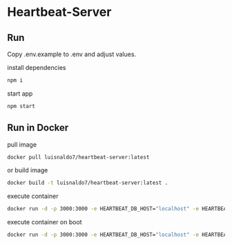 # Heartbeat-Server

## Run

Copy .env.example to .env and adjust values.

install dependencies
```bash
npm i
```

start app
```bash
npm start
```
## Run in Docker

pull image
```bash
docker pull luisnaldo7/heartbeat-server:latest
```

or build image
```bash   
docker build -t luisnaldo7/heartbeat-server:latest .
```

execute container
```bash 
docker run -d -p 3000:3000 -e HEARTBEAT_DB_HOST="localhost" -e HEARTBEAT_DB_PASSWORD="pass" --rm --name heartbeat-server luisnaldo7/heartbeat-server:latest
```

execute container on boot
```bash 
docker run -d -p 3000:3000 -e HEARTBEAT_DB_HOST="localhost" -e HEARTBEAT_DB_PASSWORD="pass" --restart always --name heartbeat-server luisnaldo7/heartbeat-server:latest
```
